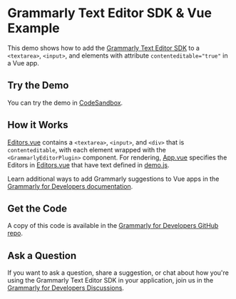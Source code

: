 # Grammarly Text Editor SDK & Vue Example

This demo shows how to add the [Grammarly Text Editor SDK](https://developer.grammarly.com/) to a `<textarea>`, `<input>`, and elements with attribute `contenteditable="true"` in a Vue app. 

## Try the Demo

You can try the demo in [CodeSandbox](https://codesandbox.io/s/github/grammarly/javascript-plugin/tree/main/examples/editor-sdk-vue).

## How it Works

[Editors.vue](./src/components/Editors.vue) contains a `<textarea>`, `<input>`, and `<div>` that is `contenteditable`, with each element wrapped with the `<GrammarlyEditorPlugin>` component. For rendering, [App.vue](./src/App.vue) specifies the Editors in [Editors.vue](./src/components/Editors.vue) that have text defined in [demo.js](./src/components/demo.js).

Learn additional ways to add Grammarly suggestions to Vue apps in the [Grammarly for Developers documentation](https://developer.grammarly.com/docs/editor-sdk-vue).

## Get the Code

A copy of this code is available in the [Grammarly for Developers GitHub repo](https://github.com/grammarly/grammarly-for-developers/tree/main/examples/editor-sdk-vue). 

## Ask a Question

If you want to ask a question, share a suggestion, or chat about how you're using the Grammarly Text Editor SDK in your application, join us in the [Grammarly for Developers Discussions](https://github.com/grammarly/grammarly-for-developers/discussions).
